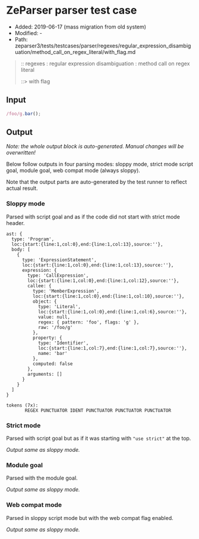 # ZeParser parser test case

- Added: 2019-06-17 (mass migration from old system)
- Modified: -
- Path: zeparser3/tests/testcases/parser/regexes/regular_expression_disambiguation/method_call_on_regex_literal/with_flag.md

> :: regexes : regular expression disambiguation : method call on regex literal
>
> ::> with flag

## Input

`````js
/foo/g.bar();
`````

## Output

_Note: the whole output block is auto-generated. Manual changes will be overwritten!_

Below follow outputs in four parsing modes: sloppy mode, strict mode script goal, module goal, web compat mode (always sloppy).

Note that the output parts are auto-generated by the test runner to reflect actual result.

### Sloppy mode

Parsed with script goal and as if the code did not start with strict mode header.

`````
ast: {
  type: 'Program',
  loc:{start:{line:1,col:0},end:{line:1,col:13},source:''},
  body: [
    {
      type: 'ExpressionStatement',
      loc:{start:{line:1,col:0},end:{line:1,col:13},source:''},
      expression: {
        type: 'CallExpression',
        loc:{start:{line:1,col:0},end:{line:1,col:12},source:''},
        callee: {
          type: 'MemberExpression',
          loc:{start:{line:1,col:0},end:{line:1,col:10},source:''},
          object: {
            type: 'Literal',
            loc:{start:{line:1,col:0},end:{line:1,col:6},source:''},
            value: null,
            regex: { pattern: 'foo', flags: 'g' },
            raw: '/foo/g'
          },
          property: {
            type: 'Identifier',
            loc:{start:{line:1,col:7},end:{line:1,col:7},source:''},
            name: 'bar'
          },
          computed: false
        },
        arguments: []
      }
    }
  ]
}

tokens (7x):
       REGEX PUNCTUATOR IDENT PUNCTUATOR PUNCTUATOR PUNCTUATOR
`````

### Strict mode

Parsed with script goal but as if it was starting with `"use strict"` at the top.

_Output same as sloppy mode._

### Module goal

Parsed with the module goal.

_Output same as sloppy mode._

### Web compat mode

Parsed in sloppy script mode but with the web compat flag enabled.

_Output same as sloppy mode._
